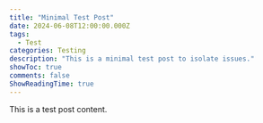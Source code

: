 ```yaml
---
title: "Minimal Test Post"
date: 2024-06-08T12:00:00.000Z
tags:
  - Test
categories: Testing
description: "This is a minimal test post to isolate issues."
showToc: true
comments: false
ShowReadingTime: true
---
```

This is a test post content.
